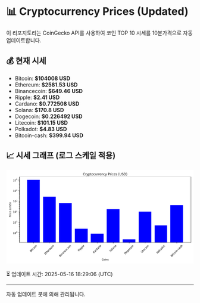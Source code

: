 
# 📊 Cryptocurrency Prices (Updated)

이 리포지토리는 CoinGecko API를 사용하여 코인 TOP 10 시세를 10분가격으로 자동 업데이트합니다.

## 💰 현재 시세
- Bitcoin: **$104008 USD**
- Ethereum: **$2581.53 USD**
- Binancecoin: **$649.46 USD**
- Ripple: **$2.41 USD**
- Cardano: **$0.772508 USD**
- Solana: **$170.8 USD**
- Dogecoin: **$0.226492 USD**
- Litecoin: **$101.15 USD**
- Polkadot: **$4.83 USD**
- Bitcoin-cash: **$399.94 USD**

## 📈 시세 그래프 (로그 스케일 적용)
![Crypto Prices](crypto_prices.png)

⏳ 업데이트 시간: 2025-05-16 18:29:06 (UTC)

---
자동 업데이트 봇에 의해 관리됩니다.
